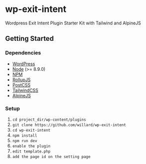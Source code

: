 # wp-exit-intent
 Wordpress Exit Intent Plugin Starter Kit with Tailwind and AlpineJS

## Getting Started

### Dependencies

* [WordPress](https://wordpress.org/)
* [Node](https://nodejs.org/) (>= 8.9.0)
* [NPM](https://www.npmjs.com/)
* [RollupJS](https://rollupjs.org/guide/en/)
* [PostCSS](https://postcss.org/)
* [TailwindCSS](https://tailwindcss.com/)
* [AlpineJS](https://github.com/alpinejs/alpine)

### Setup
1.  `cd project_dir/wp-content/plugins`
1.  `git clone https://github.com/willard/wp-exit-intent`
1.  `cd wp-exit-intent`
1.  `npm install`
1.  `npm run dev`
1.  `enable the plugin`
1.  `edit template.php`
1.  `add the page id on the setting page`


